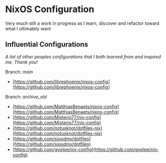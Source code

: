 # NixOS Configuration

Very much still a work in progress as I learn, discover and refactor toward what I ultimately want

## Influential Configurations
*A list of other peoples configurations that I both learned from and inspired me. Thank you!*

Branch: *main*
- [https://github.com/librephoenix/nixos-config](https://github.com/librephoenix/nixos-config)

Branch: *archive_old*
- [https://github.com/MatthiasBenaets/nixos-config](https://github.com/MatthiasBenaets/nixos-config)
- [https://github.com/Misterio77/nix-config](https://github.com/Misterio77/nix-config)
- [https://github.com/notusknot/dotfiles-nix](https://github.com/notusknot/dotfiles-nix)
- [https://github.com/sioodmy/dotfiles](https://github.com/sioodmy/dotfiles)
- [https://github.com/gvolpe/nix-config](https://github.com/gvolpe/nix-config)
